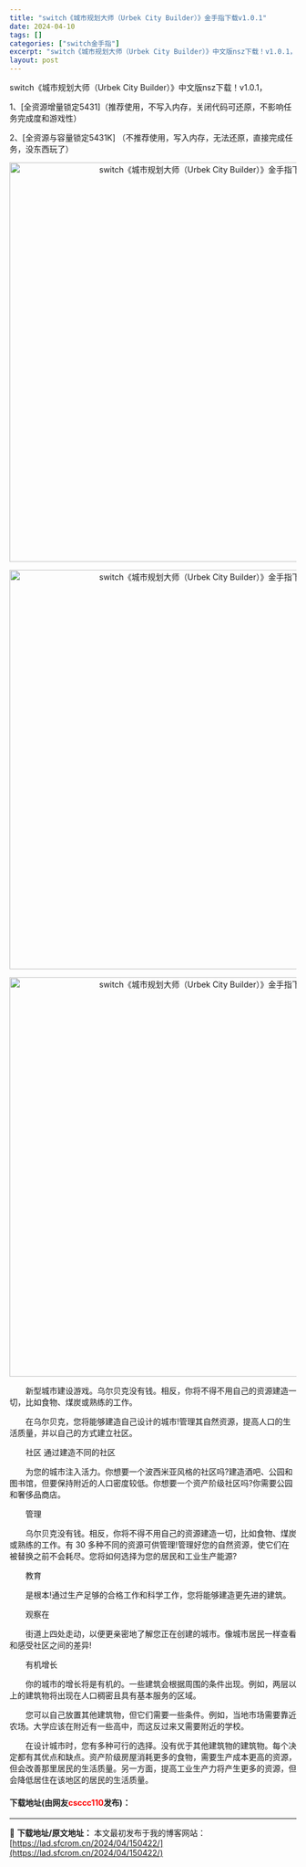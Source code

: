 ```yaml
---
title: "switch《城市规划大师（Urbek City Builder）》金手指下载v1.0.1"
date: 2024-04-10
tags: []
categories: ["switch金手指"]
excerpt: "switch《城市规划大师（Urbek City Builder）》中文版nsz下载！v1.0.1， 1、[全资源增量锁定5431]（推荐使用，不写入内存，关闭代码可还原，不影响任务完成度和游戏性） 2、[全资源与容量锁定5431K] （不推荐使用，写入内存，无法还原，直接完成任务，没东西玩了） 　&hellip;"
layout: post
---
```


 <p>switch《城市规划大师（Urbek City Builder）》中文版nsz下载！v1.0.1，</p> <p>1、[全资源增量锁定5431]（推荐使用，不写入内存，关闭代码可还原，不影响任务完成度和游戏性）</p> <p>2、[全资源与容量锁定5431K] （不推荐使用，写入内存，无法还原，直接完成任务，没东西玩了）</p> <div> <p align="center"><img align="" border="0" src="https://lad.sfcrom.cn/wp-content/uploads/2024/04/20240410_6615e83584994.webp" width="700" alt="switch《城市规划大师（Urbek City Builder）》金手指下载v1.0.1" /></p> <p align="center"><img align="" border="0" src="https://lad.sfcrom.cn/wp-content/uploads/2024/04/20240410_6615e83626a91.webp" width="700" alt="switch《城市规划大师（Urbek City Builder）》金手指下载v1.0.1" /></p> <p align="center"><img align="" border="0" src="https://lad.sfcrom.cn/wp-content/uploads/2024/04/20240410_6615e836a5178.webp" width="700" alt="switch《城市规划大师（Urbek City Builder）》金手指下载v1.0.1" /></p></div> <p>　　新型城市建设游戏。乌尔贝克没有钱。相反，你将不得不用自己的资源建造一切，比如食物、煤炭或熟练的工作。</p> <p>　　在乌尔贝克，您将能够建造自己设计的城市!管理其自然资源，提高人口的生活质量，并以自己的方式建立社区。</p> <p>　　社区 通过建造不同的社区</p> <p>　　为您的城市注入活力。你想要一个波西米亚风格的社区吗?建造酒吧、公园和图书馆，但要保持附近的人口密度较低。你想要一个资产阶级社区吗?你需要公园和奢侈品商店。</p> <p>　　管理</p> <p>　　乌尔贝克没有钱。相反，你将不得不用自己的资源建造一切，比如食物、煤炭或熟练的工作。有 30 多种不同的资源可供管理!管理好您的自然资源，使它们在被替换之前不会耗尽。您将如何选择为您的居民和工业生产能源?</p> <p>　　教育</p> <p>　　是根本!通过生产足够的合格工作和科学工作，您将能够建造更先进的建筑。</p> <p>　　观察在</p> <p>　　街道上四处走动，以便更亲密地了解您正在创建的城市。像城市居民一样查看和感受社区之间的差异!</p> <p>　　有机增长</p> <p>　　你的城市的增长将是有机的。一些建筑会根据周围的条件出现。例如，两层以上的建筑物将出现在人口稠密且具有基本服务的区域。</p> <p>　　您可以自己放置其他建筑物，但它们需要一些条件。例如，当地市场需要靠近农场。大学应该在附近有一些高中，而这反过来又需要附近的学校。</p> <p>　　在设计城市时，您有多种可行的选择。没有优于其他建筑物的建筑物。每个决定都有其优点和缺点。资产阶级房屋消耗更多的食物，需要生产成本更高的资源，但会改善那里居民的生活质量。另一方面，提高工业生产力将产生更多的资源，但会降低居住在该地区的居民的生活质量。</p> <p><h4>下载地址(由网友<font color="red">csccc110</font>发布)：</h4></p> 

---
📖 **下载地址/原文地址：** 本文最初发布于我的博客网站：[https://lad.sfcrom.cn/2024/04/150422/](https://lad.sfcrom.cn/2024/04/150422/)
